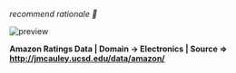 *recommend rationale 🤔*

![preview](https://user-images.githubusercontent.com/96253880/169502583-4cda15c1-d332-4176-9afb-9b43f630153f.gif)


**Amazon Ratings Data | Domain -> Electronics | Source => http://jmcauley.ucsd.edu/data/amazon/**
